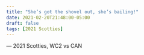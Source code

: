```yaml
---
title: "She’s got the shovel out, she’s bailing!"
date: 2021-02-20T21:48:00-05:00
draft: false
tags: [2021 Scotties]
---
```

— 2021 Scotties, WC2 vs CAN
<!--more--> 

